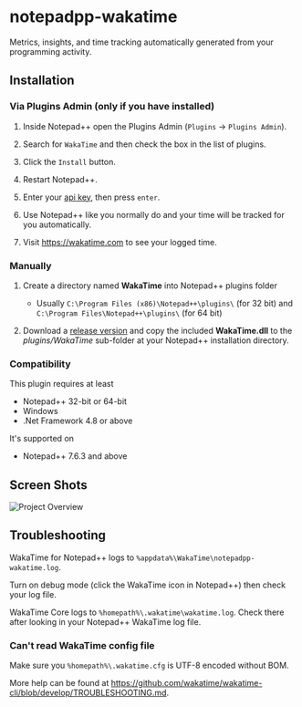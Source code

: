 # notepadpp-wakatime

Metrics, insights, and time tracking automatically generated from your programming activity.

## Installation

### Via Plugins Admin (only if you have installed)

1. Inside Notepad++ open the Plugins Admin (`Plugins` → `Plugins Admin`).

2. Search for `WakaTime` and then check the box in the list of plugins.

3. Click the `Install` button.

4. Restart Notepad++.

5. Enter your [api key](https://wakatime.com/settings#apikey), then press `enter`.

6. Use Notepad++ like you normally do and your time will be tracked for you automatically.

7. Visit <https://wakatime.com> to see your logged time.

### Manually

1. Create a directory named **WakaTime** into Notepad++ plugins folder
    * Usually `C:\Program Files (x86)\Notepad++\plugins\` (for 32 bit) and `C:\Program Files\Notepad++\plugins\` (for 64 bit)

2. Download a [release version][1] and copy the included **WakaTime.dll** to the *plugins/WakaTime* sub-folder at your Notepad++ installation directory.

### Compatibility

This plugin requires at least

* Notepad++ 32-bit or 64-bit
* Windows
* .Net Framework 4.8 or above

It's supported on

* Notepad++ 7.6.3 and above

## Screen Shots

![Project Overview](https://wakatime.com/static/img/ScreenShots/ScreenShot-2014-10-29.png)

## Troubleshooting

WakaTime for Notepad++ logs to `%appdata%\WakaTime\notepadpp-wakatime.log`.

Turn on debug mode (click the WakaTime icon in Notepad++) then check your log file.

WakaTime Core logs to `%homepath%\.wakatime\wakatime.log`. Check there after looking in your Notepad++ WakaTime log file.

### Can't read WakaTime config file

Make sure you `%homepath%\.wakatime.cfg` is UTF-8 encoded without BOM.

More help can be found at <https://github.com/wakatime/wakatime-cli/blob/develop/TROUBLESHOOTING.md>.

  [1]: https://github.com/wakatime/notepadpp-wakatime/releases
